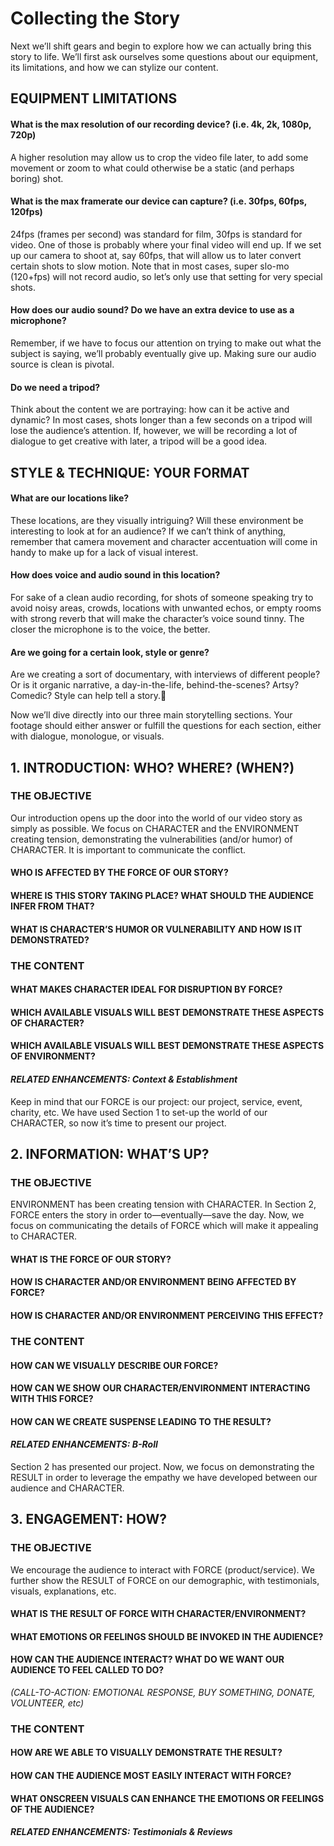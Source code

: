 # Collecting the Story
Next we’ll shift gears and begin to explore how we can actually bring this story to life. We’ll first ask ourselves some questions about our equipment, its limitations, and how we can stylize our content.

## EQUIPMENT LIMITATIONS
#### What is the max resolution of our recording device? (i.e. 4k, 2k, 1080p, 720p)
A higher resolution may allow us to crop the video file later, to add some movement or zoom to what could otherwise be a static (and perhaps boring) shot.

#### What is the max framerate our device can capture? (i.e. 30fps, 60fps, 120fps)
24fps (frames per second) was standard for film, 30fps is standard for video. One of those is probably where your final video will end up. If we set up our camera to shoot at, say 60fps, that will allow us to later convert certain shots to slow motion. Note that in most cases, super slo-mo (120+fps) will not record audio, so let’s only use that setting for very special shots.

#### How does our audio sound? Do we have an extra device to use as a microphone?
Remember, if we have to focus our attention on trying to make out what the subject is saying, we’ll probably eventually give up. Making sure our audio source is clean is pivotal.

#### Do we need a tripod?
Think about the content we are portraying: how can it be active and dynamic? In most cases, shots longer than a few seconds on a tripod will lose the audience’s attention. If, however, we will be recording a lot of dialogue to get creative with later, a tripod will be a good idea.

## STYLE & TECHNIQUE: YOUR FORMAT
#### What are our locations like?
These locations, are they visually intriguing? Will these environment be interesting to look at for an audience? If we can’t think of anything, remember that camera movement and character accentuation will come in handy to make up for a lack of visual interest.

#### How does voice and audio sound in this location?
For sake of a clean audio recording, for shots of someone speaking try to avoid noisy areas, crowds, locations with unwanted echos, or empty rooms with strong reverb that will make the character’s voice sound tinny. The closer the microphone is to the voice, the better.

#### Are we going for a certain look, style or genre?
Are we creating a sort of documentary, with interviews of different people? Or is it organic narrative, a day-in-the-life, behind-the-scenes? Artsy? Comedic? Style can help tell a story.

Now we’ll dive directly into our three main storytelling sections. Your footage should either answer or fulfill the questions for each section, either with dialogue, monologue, or visuals.

## 1.     INTRODUCTION: WHO? WHERE? (WHEN?)

### THE OBJECTIVE
Our introduction opens up the door into the world of our video story as simply as possible. We focus on CHARACTER and the ENVIRONMENT creating tension, demonstrating the vulnerabilities (and/or humor) of CHARACTER. It is important to communicate the conflict.

#### WHO IS AFFECTED BY THE FORCE OF OUR STORY? 




#### WHERE IS THIS STORY TAKING PLACE? WHAT SHOULD THE AUDIENCE INFER FROM THAT?




#### WHAT IS CHARACTER’S HUMOR OR VULNERABILITY AND HOW IS IT DEMONSTRATED?



### THE CONTENT
#### WHAT MAKES CHARACTER IDEAL FOR DISRUPTION BY FORCE?




#### WHICH AVAILABLE VISUALS WILL BEST DEMONSTRATE THESE ASPECTS OF CHARACTER?




#### WHICH AVAILABLE VISUALS WILL BEST DEMONSTRATE THESE ASPECTS OF ENVIRONMENT?



#### <em>RELATED ENHANCEMENTS: Context & Establishment</em>


Keep in mind that our FORCE is our project: our project, service, event, charity, etc. We have used Section 1 to set-up the world of our CHARACTER, so now it’s time to present our project.

## 2.     INFORMATION: WHAT’S UP?
### THE OBJECTIVE
ENVIRONMENT has been creating tension with CHARACTER. In Section 2, FORCE enters the story in order to—eventually—save the day. Now, we focus on communicating the details of FORCE which will make it appealing to CHARACTER.

#### WHAT IS THE FORCE OF OUR STORY?




#### HOW IS CHARACTER AND/OR ENVIRONMENT BEING AFFECTED BY FORCE?




#### HOW IS CHARACTER AND/OR ENVIRONMENT PERCEIVING THIS EFFECT?



### THE CONTENT
#### HOW CAN WE VISUALLY DESCRIBE OUR FORCE?




#### HOW CAN WE SHOW OUR CHARACTER/ENVIRONMENT INTERACTING WITH THIS FORCE?



#### HOW CAN WE CREATE SUSPENSE LEADING TO THE RESULT?



#### <em>RELATED ENHANCEMENTS: B-Roll</em>

Section 2 has presented our project. Now, we focus on demonstrating the RESULT in order to leverage the empathy we have developed between our audience and CHARACTER.

## 3.       ENGAGEMENT: HOW?
### THE OBJECTIVE
We encourage the audience to interact with FORCE (product/service). We further show the RESULT of FORCE on our demographic, with testimonials, visuals, explanations, etc.

#### WHAT IS THE RESULT OF FORCE WITH CHARACTER/ENVIRONMENT?




#### WHAT EMOTIONS OR FEELINGS SHOULD BE INVOKED IN THE AUDIENCE?



#### HOW CAN THE AUDIENCE INTERACT? WHAT DO WE WANT OUR AUDIENCE TO FEEL CALLED TO DO?
<em>(CALL-TO-ACTION: EMOTIONAL RESPONSE, BUY SOMETHING, DONATE, VOLUNTEER, etc)</em>



### THE CONTENT
#### HOW ARE WE ABLE TO VISUALLY DEMONSTRATE THE RESULT?




#### HOW CAN THE AUDIENCE MOST EASILY INTERACT WITH FORCE?




#### WHAT ONSCREEN VISUALS CAN ENHANCE THE EMOTIONS OR FEELINGS OF THE AUDIENCE?



#### <em>RELATED ENHANCEMENTS: Testimonials & Reviews</em>
